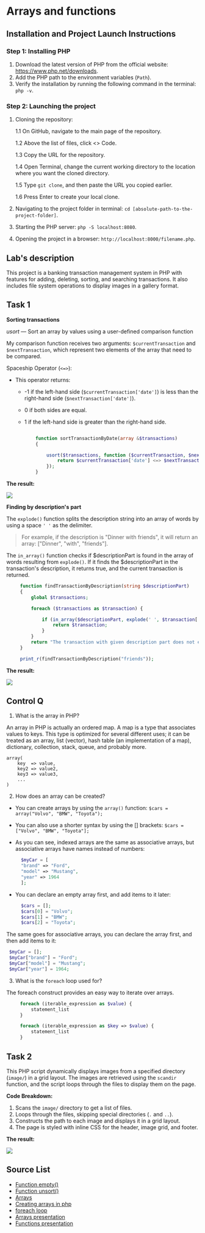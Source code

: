 # Arrays and functions

## Installation and Project Launch Instructions
 
### Step 1: Installing PHP 

1. Download the latest version of PHP from the official website: https://www.php.net/downloads.
2. Add the PHP path to the environment variables (`Path`).
3. Verify the installation by running the following command in the terminal: `php -v`.

### Step 2: Launching the project

1. Cloning the repository:

   1.1 On GitHub, navigate to the main page of the repository.

   1.2 Above the list of files, click <> Code.
   
   1.3 Copy the URL for the repository.

   1.4 Open Terminal, сhange the current working directory to the location where you want the cloned directory.

   1.5 Type `git clone`, and then paste the URL you copied earlier.

   1.6 Press Enter to create your local clone.
   
2. Navigating to the project folder in terminal: `cd [absolute-path-to-the-project-folder]`.
3. Starting the PHP server: `php -S localhost:8080`.
4. Opening the project in a browser: `http://localhost:8000/filename.php`.

## Lab's description 

This project is a banking transaction management system in PHP with features for adding, deleting, sorting, and searching transactions. It also includes file system operations to display images in a gallery format.

## Task 1

**Sorting transactions**

*usort* — Sort an array by values using a user-defined comparison function

My comparison function receives two arguments: `$currentTransaction` and `$nextTransaction`, which represent two elements of the array that need to be compared.

Spaceship Operator (`<=>`):
- This operator returns:
  - -1 if the left-hand side (`$currentTransaction['date']`) is less than the right-hand side (`$nextTransaction['date']`).
  - 0 if both sides are equal.
  - 1 if the left-hand side is greater than the right-hand side.

    ```php
    
        function sortTransactionByDate(array &$transactions)
        {

            usort($transactions, function ($currentTransaction, $nextTransaction) {
                return $currentTransaction['date'] <=> $nextTransaction['date'];
            });
        }
    
    ```

**The result:**

  <img src="docs-images/sorting.png">

**Finding by description's part**

The `explode()` function splits the description string into an array of words by using a space `' '` as the delimiter. 

>For example, if the description is "Dinner with friends", it will return an array: 
>["Dinner", "with", "friends"].

The `in_array()` function checks if $descriptionPart is found in the array of words resulting from `explode()`. If it finds the $descriptionPart in the transaction's description, it returns true, and the current transaction is returned.

   ```php
        function findTransactionByDescription(string $descriptionPart)
        {
            global $transactions;

            foreach ($transactions as $transaction) {

                if (in_array($descriptionPart, explode(' ', $transaction['description']))) {
                    return $transaction;
                }
            }
            return "The transaction with given description part does not exist!";
        }

        print_r(findTransactionByDescription("friends"));
   ```
**The result:**

  <img src="docs-images/description.png">

## Control Q

1. What is the array in PHP?

An array in PHP is actually an ordered map. A map is a type that associates values to keys. This type is optimized for several different uses; it can be treated as an array, list (vector), hash table (an implementation of a map), dictionary, collection, stack, queue, and probably more.

    array(
        key  => value,
        key2 => value2,
        key3 => value3,
        ...
    )

2. How does an array can be created? 

 - You can create arrays by using the `array()` function: `$cars = array("Volvo", "BMW", "Toyota");`
 - You can also use a shorter syntax by using the [] brackets: `$cars = ["Volvo", "BMW", "Toyota"];`
 - As you can see, indexed arrays are the same as associative arrays, but associative arrays have names instead of numbers: 

    ```php
      $myCar = [
      "brand" => "Ford",
      "model" => "Mustang",
      "year" => 1964
      ];
    ```

 - You can declare an empty array first, and add items to it later: 

    ```php
      $cars = [];
      $cars[0] = "Volvo";
      $cars[1] = "BMW";
      $cars[2] = "Toyota";
    ```
 The same goes for associative arrays, you can declare the array first, and then add items to it:

   ```php
    $myCar = [];
    $myCar["brand"] = "Ford";
    $myCar["model"] = "Mustang";
    $myCar["year"] = 1964;
   ```

3. What is the `foreach` loop used for?

The foreach construct provides an easy way to iterate over arrays.

   ```php
        foreach (iterable_expression as $value) {
            statement_list
        }
   ```

   ```php
        foreach (iterable_expression as $key => $value) {
            statement_list
        }
   ```
## Task 2

This PHP script dynamically displays images from a specified directory (`image/`) in a grid layout. The images are retrieved using the `scandir` function, and the script loops through the files to display them on the page.

**Code Breakdown:**

 1. Scans the `image/` directory to get a list of files.
 2. Loops through the files, skipping special directories (`.` and `..`).
 3. Constructs the path to each image and displays it in a grid layout.
 4. The page is styled with inline CSS for the header, image grid, and footer.

**The result:**

<img src="docs-images/dogs.png">


## Source List

- [Function empty()](https://www.php.net/manual/en/function.empty.php)
- [Function unsort()](https://www.php.net/manual/en/function.usort.php)
- [Arrays](https://www.php.net/manual/en/function.usort.php)
- [Creating arrays in php](https://www.w3schools.com/php/php_arrays_create.asp)
- [foreach loop](https://www.php.net/manual/en/control-structures.foreach.php)
- [Arrays presentation](https://moodle.usm.md/pluginfile.php/760291/mod_resource/content/1/%28PHP%29%20Arrays.pdf)
- [Functions presentation](https://moodle.usm.md/pluginfile.php/761090/mod_resource/content/2/%28PHP%29%20Functions.pdf)

